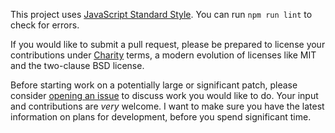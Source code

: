 This project uses [JavaScript Standard Style](https://standardjs.com/).  You can run `npm run lint` to check for errors.

If you would like to submit a pull request, please be prepared to license your contributions under [Charity](https://licensezero.com/licenses/charity) terms, a modern evolution of licenses like MIT and the two-clause BSD license.

Before starting work on a potentially large or significant patch, please consider [opening an issue](https://github.com/proseline/paid.proseline.com/issues/new) to discuss work you would like to do.  Your input and contributions are _very_ welcome.  I want to make sure you have the latest information on plans for development, before you spend significant time.
